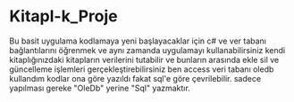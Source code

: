 # Kitapl-k_Proje
Bu basit uygulama kodlamaya yeni başlayacaklar için c# ve ver tabanı bağlantılarını öğrenmek ve aynı zamanda uygulamayı kullanabilirsiniz kendi kitaplığınızdaki kitapların verilerini tutabilir ve bunların arasında ekle sil ve güncelleme işlemleri gerçekleştirebilirsiniz
ben access veri tabanı oledb kullandım kodlar ona göre yazıldı fakat sql'e göre çevrilebilir. sadece yapılması gereke "OleDb" yerine "Sql" yazmaktır.
